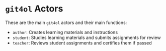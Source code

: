 # `git4ol` Actors

These are the main `git4ol` actors and their main functions:

- `author`: Creates learning materials and instructions
- `student`: Studies learning materials and submits assignments for review
- `teacher`: Reviews student assignments and certifies them if passed
